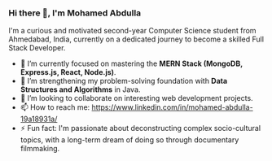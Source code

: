 ### Hi there 👋, I'm Mohamed Abdulla

I'm a curious and motivated second-year Computer Science student from Ahmedabad, India, currently on a dedicated journey to become a skilled Full Stack Developer.

- 🔭 I’m currently focused on mastering the **MERN Stack (MongoDB, Express.js, React, Node.js)**.
- 🌱 I’m strengthening my problem-solving foundation with **Data Structures and Algorithms** in Java.
- 👯 I’m looking to collaborate on interesting web development projects.
- 📫 How to reach me: https://www.linkedin.com/in/mohamed-abdulla-19a18931a/
- ⚡ Fun fact: I'm passionate about deconstructing complex socio-cultural topics, with a long-term dream of doing so through documentary filmmaking.
